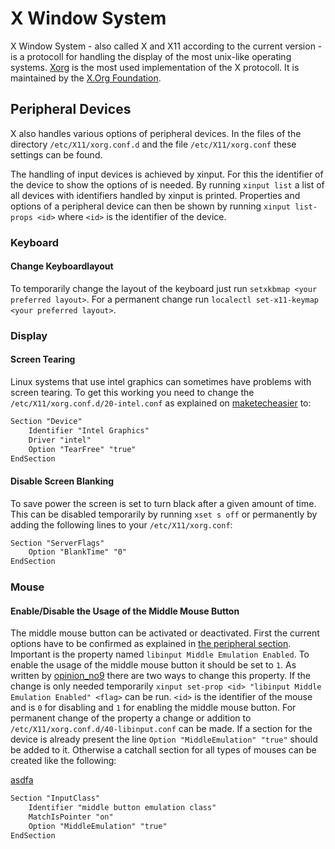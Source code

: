 # X Window System

X Window System - also called X and X11 according to the current version - is a
protocoll for handling the display of the most unix-like operating systems.
[Xorg](https://www.x.org/wiki/) is the most used implementation of the X
protocoll.
It is maintained by the [X.Org Foundation](https://x.org/wiki/).

## Peripheral Devices

X also handles various options of peripheral devices.
In the files of the directory `/etc/X11/xorg.conf.d` and the file
`/etc/X11/xorg.conf` these settings can be found.

The handling of input devices is achieved by xinput.
For this the identifier of the device to show the options of is needed.
By running `xinput list` a list of all devices with identifiers handled by
xinput is printed.
Properties and options of a peripheral device can then be shown by running
`xinput list-props <id>` where `<id>` is the identifier of the
device.


### Keyboard

#### Change Keyboardlayout

To temporarily change the layout of the keyboard just run
`setxkbmap <your preferred layout>`.
For a permanent change run `localectl set-x11-keymap <your preferred layout>`.

### Display

#### Screen Tearing

Linux systems that use intel graphics can sometimes have problems with screen
tearing.
To get this working you need to change the `/etc/X11/xorg.conf.d/20-intel.conf`
as explained on
[maketecheasier](https://www.maketecheasier.com/get-rid-screen-tearing-linux)
to:

```txt
Section "Device"
    Identifier "Intel Graphics"
    Driver "intel"
    Option "TearFree" "true"
EndSection
```

#### Disable Screen Blanking

To save power the screen is set to turn black after a given amount of time.
This can be disabled temporarily by running `xset s off` or permanently by
adding the following lines to your `/etc/X11/xorg.conf`:

```txt
Section "ServerFlags"
    Option "BlankTime" "0"
EndSection
```

### Mouse

#### Enable/Disable the Usage of the Middle Mouse Button

The middle mouse button can be activated or deactivated.
First the current options have to be confirmed as explained in
[the peripheral section](#peripheral-devices).
Important is the property named `libinput Middle Emulation Enabled`.
To enable the usage of the middle mouse button it should be set to `1`.
As written by
[opinion_no9](https://askubuntu.com/questions/160164/how-do-i-enable-middle-mouse-button-emulation-in-12-04-lts/902976#902976)
there are two ways to change this property.
If the change is only needed temporarily
`xinput set-prop <id> "libinput Middle Emulation Enabled" <flag>` can be run.
`<id>` is the identifier of the mouse and <flag> is `0` for disabling and `1`
for enabling the middle mouse button.
For permanent change of the property a change or addition to
`/etc/X11/xorg.conf.d/40-libinput.conf` can be made.
If a section for the device is already present the line
`Option "MiddleEmulation" "true"` should be added to it.
Otherwise a catchall section for all types of mouses can be created like the
following:

[asdfa](/wiki/obs.md#background-removal)

```txt
Section "InputClass"
    Identifier "middle button emulation class"
    MatchIsPointer "on"
    Option "MiddleEmulation" "true"
EndSection
```
